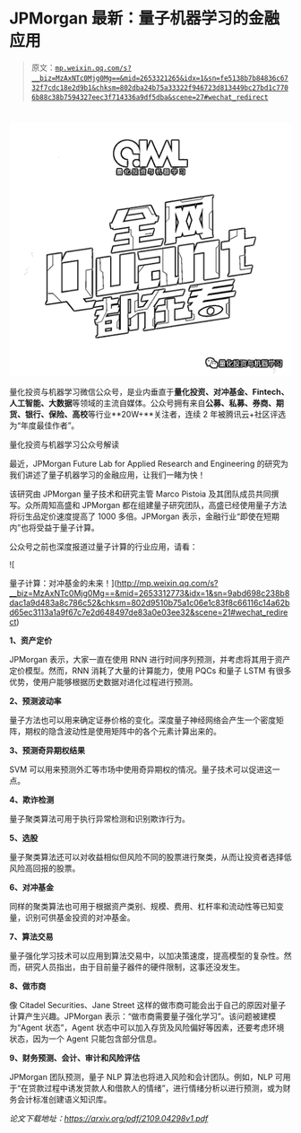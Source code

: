# JPMorgan 最新：量子机器学习的金融应用

> 原文：[`mp.weixin.qq.com/s?__biz=MzAxNTc0Mjg0Mg==&mid=2653321265&idx=1&sn=fe5138b7b84836c6732f7cdc18e2d9b1&chksm=802dba24b75a33322f946723d813449bc27bd1c7706b88c38b7594327eec3f714336a9df5dba&scene=27#wechat_redirect`](http://mp.weixin.qq.com/s?__biz=MzAxNTc0Mjg0Mg==&mid=2653321265&idx=1&sn=fe5138b7b84836c6732f7cdc18e2d9b1&chksm=802dba24b75a33322f946723d813449bc27bd1c7706b88c38b7594327eec3f714336a9df5dba&scene=27#wechat_redirect)

# 

![](img/817c601fc026ccfe2ee840069c1e016b.png)

量化投资与机器学习微信公众号，是业内垂直于**量化投资、对冲基金、Fintech、人工智能、大数据**等领域的主流自媒体。公众号拥有来自**公募、私募、券商、期货、银行、保险、高校**等行业**20W+**关注者，连续 2 年被腾讯云+社区评选为“年度最佳作者”。

量化投资与机器学习公众号解读

最近，JPMorgan Future Lab for Applied Research and Engineering 的研究为我们讲述了量子机器学习的金融应用，让我们一睹为快！

该研究由 JPMorgan 量子技术和研究主管 Marco Pistoia 及其团队成员共同撰写。众所周知高盛和 JPMorgan 都在组建量子研究团队，高盛已经使用量子方法将衍生品定价速度提高了 1000 多倍。JPMorgan 表示，金融行业“即使在短期内”也将受益于量子计算。

公众号之前也深度报道过量子计算的行业应用，请看：

![

量子计算：对冲基金的未来！](http://mp.weixin.qq.com/s?__biz=MzAxNTc0Mjg0Mg==&mid=2653312773&idx=1&sn=9abd698c238b8dac1a9d483a8c786c52&chksm=802d9510b75a1c06e1c83f8c66116c14a62bd65ec3113a1a9f67c7e2d648497de83a0e03ee32&scene=21#wechat_redirect) 

**1、资产定价**

JPMorgan 表示，大家一直在使用 RNN 进行时间序列预测，并考虑将其用于资产定价模型。然而，RNN 消耗了大量的计算能力，使用 PQCs 和量子 LSTM 有很多优势，使用户能够根据历史数据对进化过程进行预测。

**2、预测波动率**

量子方法也可以用来确定证券价格的变化。深度量子神经网络会产生一个密度矩阵，期权的隐含波动性是使用矩阵中的各个元素计算出来的。

**3、预测奇异期权结果**

SVM 可以用来预测外汇等市场中使用奇异期权的情况。量子技术可以促进这一点。

**4、欺诈检测**

量子聚类算法可用于执行异常检测和识别欺诈行为。

**5、选股**

量子聚类算法还可以对收益相似但风险不同的股票进行聚类，从而让投资者选择低风险高回报的股票。

**6、对冲基金**

同样的聚类算法也可用于根据资产类别、规模、费用、杠杆率和流动性等已知变量，识别可供基金投资的对冲基金。

**7、算法交易**

量子强化学习技术可以应用到算法交易中，以加决策速度，提高模型的复杂性。然而，研究人员指出，由于目前量子器件的硬件限制，这事还没发生。

**8、做市商**

像 Citadel Securities、Jane Street 这样的做市商可能会出于自己的原因对量子计算产生兴趣。JPMorgan 表示：“做市商需要量子强化学习”。该问题被建模为“Agent 状态”，Agent 状态中可以加入存货及风险偏好等因素，还要考虑环境状态，因为一个 Agent 只能包含部分信息。

**9、财务预测、会计、审计和风险评估**

JPMorgan 团队预测，量子 NLP 算法也将进入风险和会计团队。例如，NLP 可用于“在贷款过程中诱发贷款人和借款人的情绪”，进行情绪分析以进行预测，或为财务会计标准创建语义知识库。

*论文下载地址：https://arxiv.org/pdf/2109.04298v1.pdf*